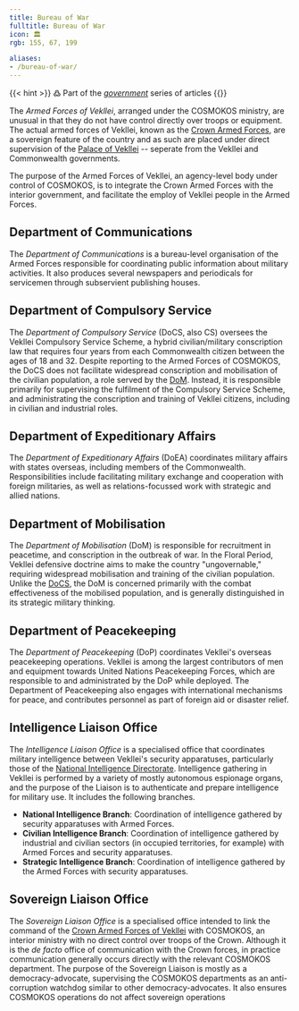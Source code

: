 ```yaml
---
title: Bureau of War
fulltitle: Bureau of War
icon: 🏛️
rgb: 155, 67, 199

aliases:
- /bureau-of-war/
---
```

{{< hint >}}
߷ Part of the *[government](/government/)* series of articles
{{</hint>}}

The *Armed Forces of Vekllei*, arranged under the COSMOKOS ministry, are unusual in that they do not have control directly over troops or equipment. The actual armed forces of Vekllei, known as the [Crown Armed Forces](/factbook/society/state/palace/military/), are a sovereign feature of the country and as such are placed under direct supervision of the [Palace of Vekllei](/factbook/society/state/palace/) -- seperate from the Vekllei and Commonwealth governments.

The purpose of the Armed Forces of Vekllei, an agency-level body under control of COSMOKOS, is to integrate the Crown Armed Forces with the interior government, and facilitate the employ of Vekllei people in the Armed Forces.

## Department of Communications

The *Department of Communications* is a bureau-level organisation of the Armed Forces responsible for coordinating public information about military activities. It also produces several newspapers and periodicals for servicemen through subservient publishing houses.

## Department of Compulsory Service

The *Department of Compulsory Service* (DoCS, also CS) oversees the Vekllei Compulsory Service Scheme, a hybrid civilian/military conscription law that requires four years from each Commonwealth citizen between the ages of 18 and 32. Despite reporting to the Armed Forces of COSMOKOS, the DoCS does not facilitate widespread conscription and mobilisation of the civilian population, a role served by the [DoM](#department-of-mobilisation). Instead, it is responsible primarily for supervising the fulfilment of the Compulsory Service Scheme, and administrating the conscription and training of Vekllei citizens, including in civilian and industrial roles.

## Department of Expeditionary Affairs

The *Department of Expeditionary Affairs* (DoEA) coordinates military affairs with states overseas, including members of the Commonwealth. Responsibilities include facilitating military exchange and cooperation with foreign militaries, as well as relations-focussed work with strategic and allied nations.

## Department of Mobilisation

The *Department of Mobilisation* (DoM) is responsible for recruitment in peacetime, and conscription in the outbreak of war. In the Floral Period, Vekllei defensive doctrine aims to make the country "ungovernable," requiring widespread mobilisation and training of the civilian population. Unlike the [DoCS](#department-of-compulsory-service), the DoM is concerned primarily with the combat effectiveness of the mobilised population, and is generally distinguished in its strategic military thinking.

## Department of Peacekeeping

The *Department of Peacekeeping* (DoP) coordinates Vekllei's overseas peacekeeping operations. Vekllei is among the largest contributors of men and equipment towards United Nations Peacekeeping Forces, which are responsible to and administrated by the DoP while deployed. The Department of Peacekeeping also engages with international mechanisms for peace, and contributes personnel as part of foreign aid or disaster relief.

## Intelligence Liaison Office

The *Intelligence Liaison Office* is a specialised office that coordinates military intelligence between Vekllei's security apparatuses, particularly those of the [National Intelligence Directorate](/factbook/society/state/government/commonwealth/security/#national-intelligence-directorate). Intelligence gathering in Vekllei is performed by a variety of mostly autonomous espionage organs, and the purpose of the Liaison is to authenticate and prepare intelligence for military use. It includes the following branches.

* **National Intelligence Branch**: Coordination of intelligence gathered by security apparatuses with Armed Forces.
* **Civilian Intelligence Branch**: Coordination of intelligence gathered by industrial and civilian sectors (in occupied territories, for example) with Armed Forces and security apparatuses.
* **Strategic Intelligence Branch**: Coordination of intelligence gathered by the Armed Forces with security apparatuses.

## Sovereign Liaison Office

The *Sovereign Liaison Office* is a specialised office intended to link the command of the [Crown Armed Forces of Vekllei](/factbook/society/state/palace/military/) with COSMOKOS, an interior ministry with no direct control over troops of the Crown. Although it is the *de facto* office of communication with the Crown forces, in practice communication generally occurs directly with the relevant COSMOKOS department. The purpose of the Sovereign Liaison is mostly as a democracy-advocate, supervising the COSMOKOS departments as an anti-corruption watchdog similar to other democracy-advocates. It also ensures COSMOKOS operations do not affect sovereign operations